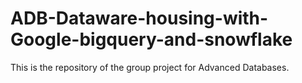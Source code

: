 # ADB-Dataware-housing-with-Google-bigquery-and-snowflake
This is the repository of the group project for Advanced Databases. 
